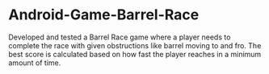 Android-Game-Barrel-Race
========================

Developed and tested a Barrel Race game where a player needs to complete the race with given obstructions like barrel moving to and fro. The best score is calculated based on how fast the player reaches in a minimum amount of time.
